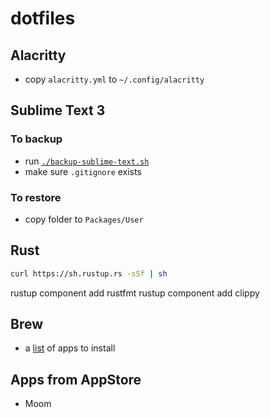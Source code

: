 # dotfiles

## Alacritty 
- copy `alacritty.yml` to `~/.config/alacritty`

## Sublime Text 3

### To backup
- run [`./backup-sublime-text.sh`](./backup-sublime-text.sh)
- make sure `.gitignore` exists

### To restore
- copy folder to `Packages/User`


## Rust 


```sh
curl https://sh.rustup.rs -sSf | sh
```

rustup component add rustfmt
rustup component add clippy


## Brew
- a [list](./brew.md) of apps to install

## Apps from AppStore
- Moom

